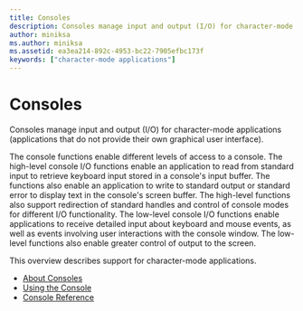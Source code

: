 ```yaml
---
title: Consoles
description: Consoles manage input and output (I/O) for character-mode applications (applications that do not provide their own graphical user interface).
author: miniksa
ms.author: miniksa
ms.assetid: ea3ea214-892c-4953-bc22-7905efbc173f
keywords: ["character-mode applications"]
---
```


# Consoles


Consoles manage input and output (I/O) for character-mode applications (applications that do not provide their own graphical user interface).

The console functions enable different levels of access to a console. The high-level console I/O functions enable an application to read from standard input to retrieve keyboard input stored in a console's input buffer. The functions also enable an application to write to standard output or standard error to display text in the console's screen buffer. The high-level functions also support redirection of standard handles and control of console modes for different I/O functionality. The low-level console I/O functions enable applications to receive detailed input about keyboard and mouse events, as well as events involving user interactions with the console window. The low-level functions also enable greater control of output to the screen.

This overview describes support for character-mode applications.

-   [About Consoles](about-character-mode-applications.md)
-   [Using the Console](using-the-console.md)
-   [Console Reference](console-reference.md)

 

 




